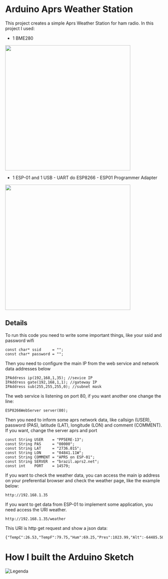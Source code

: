 # Arduino Aprs Weather Station

This project creates a simple Aprs Weather Station for ham radio. In this project I used:

- 1 BME280

<img src="http://img.dxcdn.com/productimages/sku_436672_1.jpg" width="400" height="400"/>

- 1 ESP-01 and 1 USB - UART do ESP8266 - ESP01 Programmer Adapter

<img src="https://img2.bgxcdn.com/thumb/large/oaupload/banggood/images/35/E5/89466d3a-fe96-42db-ac23-28625ecabb9d.jpg" width="400" height="400"/>

## Details

To run this code you need to write some important things, like your ssid and password wifi

```
const char* ssid     = "";
const char* password = ""; 	
```

Then you need to configure the main IP from the web service and network data addresses below

```
IPAddress ip(192,168,1,35); //sevice IP
IPAddress gate(192,168,1,1); //gateway IP
IPAddress sub(255,255,255,0); //subnet mask
```

The web service is listening on port 80, if you want another one change the line:

```
ESP8266WebServer server(80);
```

Then you need to inform some aprs network data, like callsign (USER), password (PAS), latitude (LAT), longitude (LON) and comment (COMMENT). If you want, change the server aprs and port

```
const String USER    = "PP5ERE-13";
const String PAS     = "00000";
const String LAT     = "2736.01S";
const String LON     = "04841.11W";
const String COMMENT = "APRS on ESP-01";
const String SERVER  = "brazil.aprs2.net";
const int    PORT    = 14579;
```

If you want to check the weather data, you can access the main ip address on your preferential browser and check the weather page, like the example below:

```
http://192.168.1.35
```

If you want to get data from ESP-01 to implement some application, you need access the URI weather. 

```
http://192.168.1.35/weather
```

This URI is http get request and show a json data:

```
{"TempC":26.53,"TempF":79.75,"Hum":69.25,"Pres":1023.99,"Alt":-64485.50}
```
# How I built the Arduino Sketch

![Legenda](https://raw.githubusercontent.com/pp5ere/AprsWeatherStation/master/esp-01_BMP280.png)

